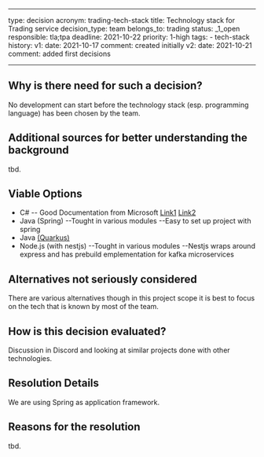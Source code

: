 
---
type: decision
acronym: trading-tech-stack
title: Technology stack for Trading service
decision_type: team
belongs_to: trading
status: _1_open
responsible: tla;tpa
deadline: 2021-10-22
priority: 1-high
tags: 
    - tech-stack
history:
    v1:
        date: 2021-10-17
        comment: created initially
    v2: 
        date: 2021-10-21
        comment: added first decisions
    
---

## Why is there need for such a decision?

No development can start before the technology stack (esp. programming language) has been chosen by the team.

## Additional sources for better understanding the background

tbd.

## Viable Options

 - C#
 -- Good Documentation from Microsoft [Link1](https://docs.microsoft.com/de-de/dotnet/architecture/microservices/multi-container-microservice-net-applications/integration-event-based-microservice-communications) [Link2](https://docs.microsoft.com/de-de/azure/architecture/guide/architecture-styles/event-driven)
 - Java (Spring)
--Tought in various modules
--Easy to set up project with spring
 - Java [(Quarkus)](https://quarkus.io/guides/kafka)
 - Node.js (with nestjs)
 --Tought in various modules
 --Nestjs wraps around express and has prebuild emplementation for kafka microservices

## Alternatives not seriously considered
There are various alternatives though in this project scope it is best to focus on the tech that is known by most of the team. 

## How is this decision evaluated?

Discussion in Discord and looking at similar projects done with other technologies.
 
## Resolution Details

We are using Spring as application framework. 

## Reasons for the resolution

tbd.
